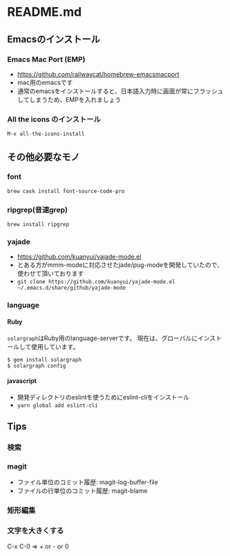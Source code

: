 # README.md
## Emacsのインストール
### Emacs Mac Port (EMP)
- https://github.com/railwaycat/homebrew-emacsmacport
- mac用のemacsです
- 通常のemacsをインストールすると、日本語入力時に画面が常にフラッシュしてしまうため、EMPを入れましょう

### All the icons のインストール
```
M-x all-the-icons-install
```

## その他必要なモノ
### font
`brew cask install font-source-code-pro`

### ripgrep(音速grep)
`brew install ripgrep`

### yajade
- https://github.com/kuanyui/yajade-mode.el
- とある方がmmm-modeに対応させたjade/pug-modeを開発していたので、使わせて頂いております
- `git clone https://github.com/kuanyui/yajade-mode.el ~/.emacs.d/share/github/yajade-mode`

### language
#### Ruby
`solargraph`はRuby用のlanguage-serverです。
現在は、グローバルにインストールして使用しています。
```
$ gem install solargraph
$ solargraph config
```

#### javascript
- 開発ディレクトリのeslintを使うためにeslint-cliをインストール
- `yarn global add eslint-cli`

## Tips
### 検索
### magit
- ファイル単位のコミット履歴: magit-log-buffer-file
- ファイルの行単位のコミット履歴: magit-blame 

### 矩形編集
### 文字を大きくする
C-x C-0 => + or - or 0
